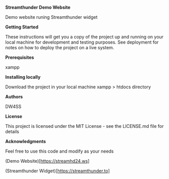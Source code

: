 **Streamthunder Demo Website**  

Demo website runing Streamthunder widget

**Getting Started** 

These instructions will get you a copy of the project up and running on your local machine for development and testing purposes. See deployment for notes on how to deploy the project on a live system.

**Prerequisites** 

xampp

**Installing locally**  

Download the project in your local machine xampp > htdocs directory
 
**Authors** 

DW4SS
 
**License** 

This project is licensed under the MIT License - see the LICENSE.md file for details

**Acknowledgments**  

Feel free to use this code and modify as your needs

(Demo Website)[https://streamhd24.ws]

(Streamthunder Widget)[https://streamthunder.to]

